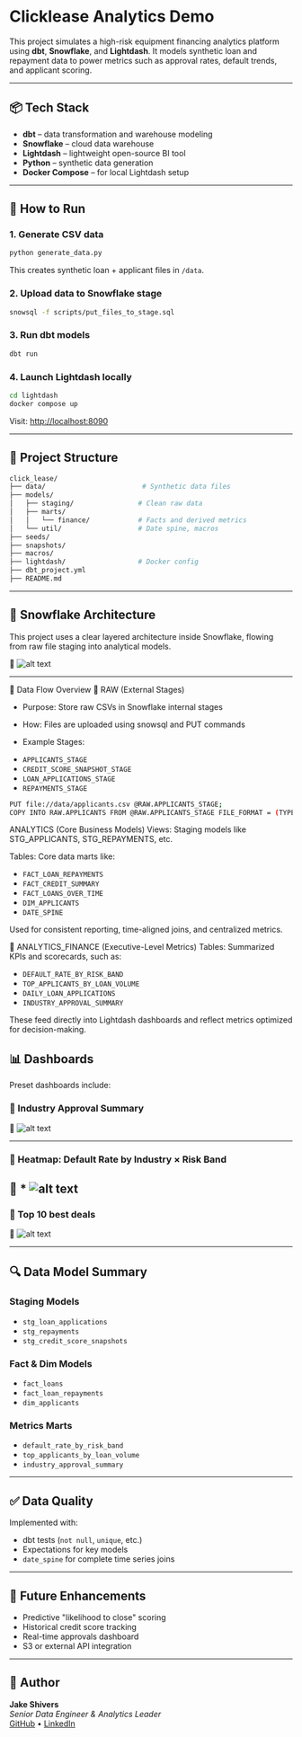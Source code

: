 # Clicklease Analytics Demo

This project simulates a high-risk equipment financing analytics platform using **dbt**, **Snowflake**, and **Lightdash**. It models synthetic loan and repayment data to power metrics such as approval rates, default trends, and applicant scoring.

---

## 📦 Tech Stack

- **dbt** – data transformation and warehouse modeling
- **Snowflake** – cloud data warehouse
- **Lightdash** – lightweight open-source BI tool
- **Python** – synthetic data generation
- **Docker Compose** – for local Lightdash setup

---

## 🚀 How to Run

### 1. Generate CSV data

```bash
python generate_data.py
```

This creates synthetic loan + applicant files in `/data`.

### 2. Upload data to Snowflake stage

```bash
snowsql -f scripts/put_files_to_stage.sql
```

### 3. Run dbt models

```bash
dbt run
```

### 4. Launch Lightdash locally

```bash
cd lightdash
docker compose up
```

Visit: [http://localhost:8090](http://localhost:8090)

---

## 🧱 Project Structure

```bash
click_lease/
├── data/                        # Synthetic data files
├── models/                     
│   ├── staging/                # Clean raw data
│   ├── marts/
│   │   └── finance/            # Facts and derived metrics
│   └── util/                   # Date spine, macros
├── seeds/
├── snapshots/
├── macros/
├── lightdash/                  # Docker config
├── dbt_project.yml
├── README.md
```

---
## 🧊 Snowflake Architecture
This project uses a clear layered architecture inside Snowflake, flowing from raw file staging into analytical models.

📸 ![alt text](screenshots/snowflake.png)

---
💾 Data Flow Overview
🔹 RAW (External Stages)
* Purpose: Store raw CSVs in Snowflake internal stages

* How: Files are uploaded using snowsql and PUT commands

* Example Stages:

- `APPLICANTS_STAGE`
- `CREDIT_SCORE_SNAPSHOT_STAGE`
- `LOAN_APPLICATIONS_STAGE`
- `REPAYMENTS_STAGE`

```bash
PUT file://data/applicants.csv @RAW.APPLICANTS_STAGE;
COPY INTO RAW.APPLICANTS FROM @RAW.APPLICANTS_STAGE FILE_FORMAT = (TYPE = CSV ...);
```

ANALYTICS (Core Business Models)
Views: Staging models like STG_APPLICANTS, STG_REPAYMENTS, etc.

Tables: Core data marts like:

- `FACT_LOAN_REPAYMENTS`
- `FACT_CREDIT_SUMMARY`
- `FACT_LOANS_OVER_TIME`
- `DIM_APPLICANTS`
- `DATE_SPINE`

Used for consistent reporting, time-aligned joins, and centralized metrics.

🔹 ANALYTICS_FINANCE (Executive-Level Metrics)
Tables: Summarized KPIs and scorecards, such as:

- `DEFAULT_RATE_BY_RISK_BAND`
- `TOP_APPLICANTS_BY_LOAN_VOLUME`
- `DAILY_LOAN_APPLICATIONS`
- `INDUSTRY_APPROVAL_SUMMARY`

These feed directly into Lightdash dashboards and reflect metrics optimized for decision-making.


## 📊 Dashboards

Preset dashboards include:

### 🔹 Industry Approval Summary

📸
![alt text](/screenshots/approval_summary.png)

---

### 🔹 Heatmap: Default Rate by Industry × Risk Band

📸 *
![alt text](screenshots/risk_band.png)
---

### 🔹 Top 10 best deals

📸 ![alt text](screenshots/deals.png)

---

## 🔍 Data Model Summary

### Staging Models
- `stg_loan_applications`
- `stg_repayments`
- `stg_credit_score_snapshots`

### Fact & Dim Models
- `fact_loans`
- `fact_loan_repayments`
- `dim_applicants`

### Metrics Marts
- `default_rate_by_risk_band`
- `top_applicants_by_loan_volume`
- `industry_approval_summary`

---

## ✅ Data Quality

Implemented with:

- dbt tests (`not null`, `unique`, etc.)
- Expectations for key models
- `date_spine` for complete time series joins

---

## 🧰 Future Enhancements

- Predictive "likelihood to close" scoring
- Historical credit score tracking
- Real-time approvals dashboard
- S3 or external API integration

---

## 👤 Author

**Jake Shivers**  
*Senior Data Engineer & Analytics Leader*  
[GitHub](https://github.com/jakeshivers) • [LinkedIn](https://linkedin.com/in/jakeshivers)
